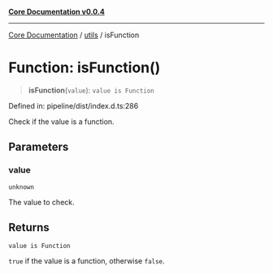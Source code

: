 [**Core Documentation v0.0.4**](../../README.md)

***

[Core Documentation](../../modules.md) / [utils](../README.md) / isFunction

# Function: isFunction()

> **isFunction**(`value`): `value is Function`

Defined in: pipeline/dist/index.d.ts:286

Check if the value is a function.

## Parameters

### value

`unknown`

The value to check.

## Returns

`value is Function`

`true` if the value is a function, otherwise `false`.
